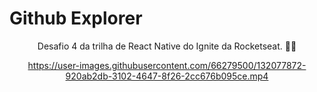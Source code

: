 # Github Explorer
<p align="center">Desafio 4 da trilha de React Native do Ignite da Rocketseat. 💜🚀</p>

<div align="center">
  

https://user-images.githubusercontent.com/66279500/132077872-920ab2db-3102-4647-8f26-2cc676b095ce.mp4


</div>